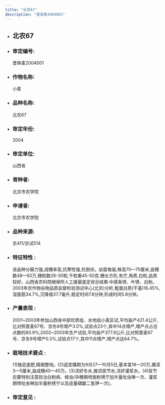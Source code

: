 ```yaml
---
title: "北农67"
description: "晋审麦2004001"
---
```

* ## 北农67
* ###  审定编号:  
   晋审麦2004001

*  ### 作物名称:  
   小麦

*   ###  品种名称: 
    北农67

*   ### 审定年份: 
    2004

*   ### 审定单位:  
    山西省

*   ### 育种者:  
    北京市农学院

*   ### 申请者:  
    北京市农学院

*   ### 品种来源:  
    京411/京试514

*   ### 特征特性 : 
    该品种分蘖力强,成穗率高,抗寒性强,抗倒伏。幼苗匍匐,株高70—75厘米,亩穗数48—50万,穗粒数26-30粒,千粒重45-50克.穗长方形,有芒,角质,白粒,品质较好。山西省农科院植保所人工接菌鉴定综合结果:中感条锈、叶锈、白粉。2003年农作物谷物品质监督检验测试中心(北京)分析,粗蛋白质(干基)16.45%,湿面筋34.7%,沉降值37.7毫升,稳定时间7.8分钟,形成时间5.8分钟。

*   ### 产量表现 : 
    2001~2003年参加山西省中部优质组、水地组小麦区试,平均亩产421.4公斤,比对照晋麦67号、京冬8号增产3.0%,试验点23个,其中14点增产,增产点占总点数的60.9%;2002~2003年生产试验,平均亩产377.9公斤,比对照晋麦67号、京冬8号增产0.3%,试验点17个,其中11点增产,增产点达64.7%。

*   ### 栽培技术要点 : 
    (1)施足底肥,精细整地。(2)适宜播期为9月27—10月5日,基本苗18—20万,播深3—5厘米,亩成穗40—45万。(3)浇好冬水,推迟拔节水,浇好灌浆水。(4)拔节后要特别注意防治白粉病、蚜虫(孕穗期喷施粉锈宁加半量吡虫啉一次、灌浆期喷吡虫啉加半量粉锈宁以及适量磷酸二氢钾一次)。

*   ### 审定意见 : 
    
